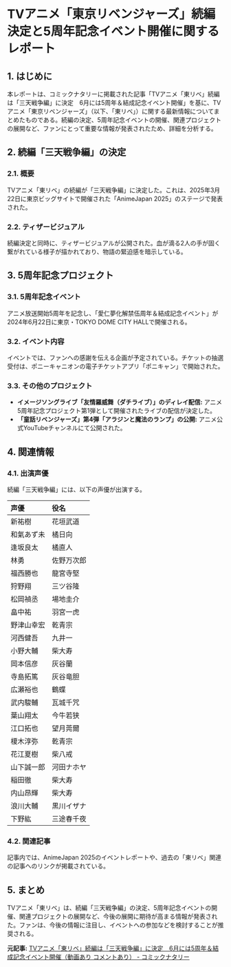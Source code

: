 # TVアニメ「東京リベンジャーズ」続編決定と5周年記念イベント開催に関するレポート

## 1. はじめに

本レポートは、コミックナタリーに掲載された記事「TVアニメ「東リベ」続編は「三天戦争編」に決定　6月には5周年＆結成記念イベント開催」を基に、TVアニメ「東京リベンジャーズ」（以下、「東リベ」）に関する最新情報についてまとめたものである。続編の決定、5周年記念イベントの開催、関連プロジェクトの展開など、ファンにとって重要な情報が発表されたため、詳細を分析する。

## 2. 続編「三天戦争編」の決定

### 2.1. 概要

TVアニメ「東リベ」の続編が「三天戦争編」に決定した。これは、2025年3月22日に東京ビッグサイトで開催された「AnimeJapan 2025」のステージで発表された。

### 2.2. ティザービジュアル

続編決定と同時に、ティザービジュアルが公開された。血が滴る2人の手が固く繋がれている様子が描かれており、物語の緊迫感を暗示している。

## 3. 5周年記念プロジェクト

### 3.1. 5周年記念イベント

アニメ放送開始5周年を記念し、「愛仁夢化解禁伍周年＆結成記念イベント」が2024年6月22日に東京・TOKYO DOME CITY HALLで開催される。

### 3.2. イベント内容

イベントでは、ファンへの感謝を伝える企画が予定されている。チケットの抽選受付は、ポニーキャニオンの電子チケットアプリ「ポニキャン」で開始された。

### 3.3. その他のプロジェクト

* **イメージソングライブ「友情羅威舞（ダチライブ）」のディレイ配信:** アニメ5周年記念プロジェクト第1弾として開催されたライブの配信が決定した。
* **「童話リベンジャーズ」第4弾「アラジンと魔法のランプ」の公開:** アニメ公式YouTubeチャンネルにて公開された。

## 4. 関連情報

### 4.1. 出演声優

続編「三天戦争編」には、以下の声優が出演する。

| 声優 | 役名 |
| :------------- | :--------------- |
| 新祐樹 | 花垣武道 |
| 和氣あず未 | 橘日向 |
| 逢坂良太 | 橘直人 |
| 林勇 | 佐野万次郎 |
| 福西勝也 | 龍宮寺堅 |
| 狩野翔 | 三ツ谷隆 |
| 松岡禎丞 | 場地圭介 |
| 畠中祐 | 羽宮一虎 |
| 野津山幸宏 | 乾青宗 |
| 河西健吾 | 九井一 |
| 小野大輔 | 柴大寿 |
| 岡本信彦 | 灰谷蘭 |
| 寺島拓篤 | 灰谷竜胆 |
| 広瀬裕也 | 鶴蝶 |
| 武内駿輔 | 瓦城千咒 |
| 葉山翔太 | 今牛若狭 |
| 江口拓也 | 望月莞爾 |
| 榎木淳弥 | 乾青宗 |
| 花江夏樹 | 柴八戒 |
| 山下誠一郎 | 河田ナホヤ |
| 稲田徹 | 柴大寿 |
| 内山昂輝 | 柴大寿 |
| 浪川大輔 | 黒川イザナ |
| 下野紘 | 三途春千夜 |

### 4.2. 関連記事

記事内では、AnimeJapan 2025のイベントレポートや、過去の「東リベ」関連の記事へのリンクが掲載されている。

## 5. まとめ

TVアニメ「東リベ」は、続編「三天戦争編」の決定、5周年記念イベントの開催、関連プロジェクトの展開など、今後の展開に期待が高まる情報が発表された。ファンは、今後の情報に注目し、イベントへの参加などを検討することが推奨される。


**元記事:** [TVアニメ「東リベ」続編は「三天戦争編」に決定　6月には5周年＆結成記念イベント開催（動画あり コメントあり） - コミックナタリー](https://natalie.mu/comic/news/616737)